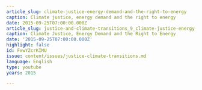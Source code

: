 ```yaml
---
article_slug: climate-justice-energy-demand-and-the-right-to-energy
caption: Climate justice, energy demand and the right to energy
date: 2015-09-25T07:00:00.000Z
article_slug: justice-and-climate-transitions_9_climate-justice-energy-demand
caption: Climate Justice, Energy Demand and the Right to Energy
date: '2015-09-25T07:00:00.000Z'
highlight: false
id: FxwYZcrKIMU
issue: content/issues/justice-climate-transitions.md
language: English
type: youtube
years: 2015

---
```


